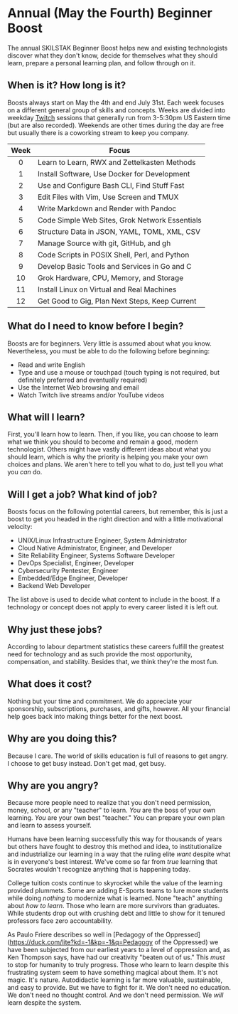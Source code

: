 # Annual (May the Fourth) Beginner Boost

The annual SKILSTAK Beginner Boost helps new and existing technologists
discover what they don't know, decide for themselves what they should
learn, prepare a personal learning plan, and follow through on it.

## When is it? How long is it?

Boosts always start on May the 4th and end July 31st. Each week focuses
on a different general group of skills and concepts. Weeks are divided
into weekday [Twitch](https://twitch.tv/rwxrob) sessions that generally
run from 3-5:30pm US Eastern time (but are also recorded). Weekends are
other times during the day are free but usually there is a coworking
stream to keep you company.

 Week|Focus
 :-:|-
 0 | Learn to Learn, RWX and Zettelkasten Methods
 1 | Install Software, Use Docker for Development
 2 | Use and Configure Bash CLI, Find Stuff Fast
 3 | Edit Files with Vim, Use Screen and TMUX
 4 | Write Markdown and Render with Pandoc
 5 | Code Simple Web Sites, Grok Network Essentials
 6 | Structure Data in JSON, YAML, TOML, XML, CSV
 7 | Manage Source with git, GitHub, and gh
 8 | Code Scripts in POSIX Shell, Perl, and Python
 9 | Develop Basic Tools and Services in Go and C
 10| Grok Hardware, CPU, Memory, and Storage
 11| Install Linux on Virtual and Real Machines
 12| Get Good to Gig, Plan Next Steps, Keep Current

## What do I need to know before I begin?

Boosts are for beginners. Very little is assumed about what you know.
Nevertheless, you must be able to do the following before beginning:

* Read and write English 
* Type and use a mouse or touchpad (touch typing is not required, but
  definitely preferred and eventually required)
* Use the Internet Web browsing and email
* Watch Twitch live streams and/or YouTube videos

## What will I learn?

First, you'll learn how to learn. Then, if you like, you can choose to
learn what we think you should to become and remain a good, modern
technologist. Others might have vastly different ideas about what you
should learn, which is why the priority is helping you make your own
choices and plans. We aren't here to tell you what to do, just tell you
what you *can* do.

## Will I get a job? What kind of job?

Boosts focus on the following potential careers, but remember, this is
just a boost to get you headed in the right direction and with a little
motivational velocity:

* UNIX/Linux Infrastructure Engineer, System Administrator
* Cloud Native Administrator, Engineer, and Developer
* Site Reliability Engineer, Systems Software Developer
* DevOps Specialist, Engineer, Developer
* Cybersecurity Pentester, Engineer
* Embedded/Edge Engineer, Developer
* Backend Web Developer

The list above is used to decide what content to include in the boost.
If a technology or concept does not apply to every career listed it is
left out.

## Why just these jobs?

According to labour department statistics these careers fulfill the
greatest need for technology and as such provide the most opportunity,
compensation, and stability. Besides that, we think they're the most
fun.

## What does it cost?

Nothing but your time and commitment. We do appreciate your
sponsorship, subscriptions, purchases, and gifts, however. All your
financial help goes back into making things better for the next boost.

## Why are you doing this?

Because I care. The world of skills education is full of reasons to get
angry. I choose to get busy instead. Don't get mad, get busy.

## Why are you angry?

Because more people need to realize that you don't need permission,
money, school, or any "teacher" to learn. *You* are the boss of your own
learning. *You* are your own best "teacher." *You* can prepare your own
plan and learn to assess yourself. 

Humans have been learning successfully this way for thousands of years
but others have fought to destroy this method and idea, to
institutionalize and industrialize our learning in a way that the ruling
elite *want* despite what is in everyone's best interest. We've come so
far from *true* learning that Socrates wouldn't recognize anything that
is happening today.

College tuition costs continue to skyrocket while the value of the
learning provided plummets. Some are adding E-Sports teams to lure more
students while doing *nothing* to modernize what is learned. None
"teach" anything about *how to learn*. Those who learn are more
survivors than graduates. While students drop out with crushing debt and
little to show for it tenured professors face zero accountability.

As Paulo Friere describes so well in [Pedagogy of the Oppressed](https://duck.com/lite?kd=-1&kp=-1&q=Pedagogy of the Oppressed) we
have been subjected from our earliest years to a level of oppression
and, as Ken Thompson says, have had our creativity "beaten out of us."
This *must* to stop for humanity to truly progress. Those who learn to
learn despite this frustrating system seem to have something magical
about them. It's not magic. It's nature. Autodidactic learning is far
more valuable, sustainable, and easy to provide. But we have to fight
for it. We don't need no education. We don't need no thought control.
And we don't need permission. We *will* learn despite the system.

